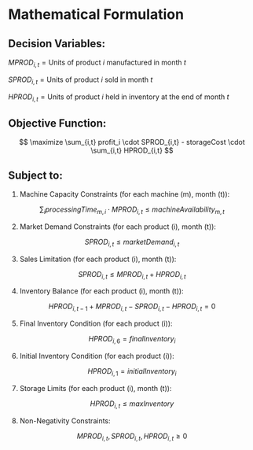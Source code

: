 # Mathematical Formulation
## Decision Variables:
$MPROD_{i,t} = \text{Units of product } i \text{ manufactured in month } t$

$SPROD_{i,t} = \text{Units of product } i \text{ sold in month } t$

$HPROD_{i,t} = \text{Units of product } i \text{ held in inventory at the end of month } t$

## Objective Function:

$$
\maximize \sum_{i,t} profit_i \cdot SPROD_{i,t} - storageCost \cdot \sum_{i,t} HPROD_{i,t}
$$

## Subject to:

1. Machine Capacity Constraints (for each machine \(m\), month \(t\)):

$$
\sum_{i} processingTime_{m,i} \cdot MPROD_{i,t} \leq machineAvailability_{m,t}
$$

2. Market Demand Constraints (for each product \(i\), month \(t\)):

$$
SPROD_{i,t} \leq marketDemand_{i,t}
$$

3. Sales Limitation (for each product \(i\), month \(t\)):

$$
SPROD_{i,t} \leq MPROD_{i,t} + HPROD_{i,t}
$$

4. Inventory Balance (for each product \(i\), month \(t\)):

$$
HPROD_{i,t-1} + MPROD_{i,t} - SPROD_{i,t} - HPROD_{i,t} = 0
$$

5. Final Inventory Condition (for each product \(i\)):

$$
HPROD_{i,6} = finalInventory_i
$$

6. Initial Inventory Condition (for each product \(i\)):

$$
HPROD_{i,1} = initialInventory_i
$$

7. Storage Limits (for each product \(i\), month \(t\)):

$$
HPROD_{i,t} \leq maxInventory
$$

8. Non-Negativity Constraints:

$$
MPROD_{i,t}, SPROD_{i,t}, HPROD_{i,t} \geq 0
$$

